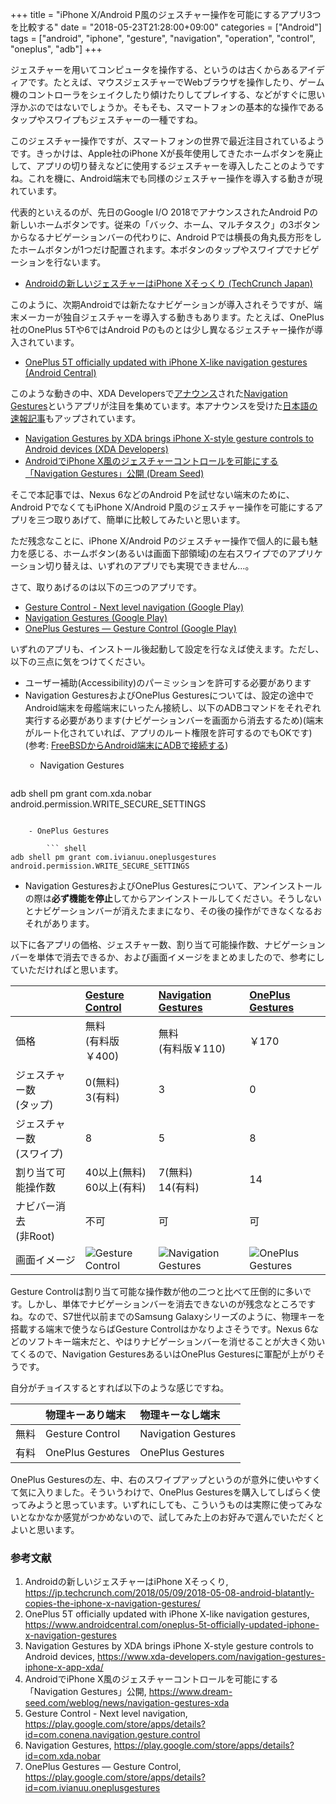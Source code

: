 +++
title = "iPhone X/Android P風のジェスチャー操作を可能にするアプリ3つを比較する"
date = "2018-05-23T21:28:00+09:00"
categories = ["Android"]
tags = ["android", "iphone", "gesture", "navigation", "operation", "control", "oneplus", "adb"]
+++

ジェスチャーを用いてコンピュータを操作する、というのは古くからあるアイディアです。たとえば、マウスジェスチャーでWebブラウザを操作したり、ゲーム機のコントローラをシェイクしたり傾けたりしてプレイする、などがすぐに思い浮かぶのではないでしょうか。そもそも、スマートフォンの基本的な操作であるタップやスワイプもジェスチャーの一種ですね。

このジェスチャー操作ですが、スマートフォンの世界で最近注目されているようです。きっかけは、Apple社のiPhone Xが長年使用してきたホームボタンを廃止して、アプリの切り替えなどに使用するジェスチャーを導入したことのようですね。これを機に、Android端末でも同様のジェスチャー操作を導入する動きが現れています。

代表的といえるのが、先日のGoogle I/O 2018でアナウンスされたAndroid Pの新しいホームボタンです。従来の「バック、ホーム、マルチタスク」の3ボタンからなるナビゲーションバーの代わりに、Android Pでは横長の角丸長方形をしたホームボタンが1つだけ配置されます。本ボタンのタップやスワイプでナビゲーションを行ないます。

- [Androidの新しいジェスチャーはiPhone Xそっくり (TechCrunch Japan)](https://jp.techcrunch.com/2018/05/09/2018-05-08-android-blatantly-copies-the-iphone-x-navigation-gestures/)

このように、次期Androidでは新たなナビゲーションが導入されそうですが、端末メーカーが独自ジェスチャーを導入する動きもあります。たとえば、OnePlus社のOnePlus 5Tや6ではAndroid Pのものとは少し異なるジェスチャー操作が導入されています。

- [OnePlus 5T officially updated with iPhone X-like navigation gestures (Android Central)](https://www.androidcentral.com/oneplus-5t-officially-updated-iphone-x-navigation-gestures)

このような動きの中、XDA Developersで[アナウンス](https://www.xda-developers.com/navigation-gestures-iphone-x-app-xda/)された[Navigation Gestures](https://play.google.com/store/apps/details?id=com.xda.nobar)というアプリが注目を集めています。本アナウンスを受けた[日本語の速報記事](https://www.dream-seed.com/weblog/news/navigation-gestures-xda)もアップされています。

- [Navigation Gestures by XDA brings iPhone X-style gesture controls to Android devices (XDA Developers)](https://www.xda-developers.com/navigation-gestures-iphone-x-app-xda/)
- [AndroidでiPhone X風のジェスチャーコントロールを可能にする「Navigation Gestures」公開 (Dream Seed)](https://www.dream-seed.com/weblog/news/navigation-gestures-xda)

そこで本記事では、Nexus 6などのAndroid Pを試せない端末のために、Android PでなくてもiPhone X/Android P風のジェスチャー操作を可能にするアプリを三つ取りあげて、簡単に比較してみたいと思います。

ただ残念なことに、iPhone X/Android Pのジェスチャー操作で個人的に最も魅力を感じる、ホームボタン(あるいは画面下部領域)の左右スワイプでのアプリケーション切り替えは、いずれのアプリでも実現できません…。

さて、取りあげるのは以下の三つのアプリです。

- [Gesture Control - Next level navigation (Google Play)](https://play.google.com/store/apps/details?id=com.conena.navigation.gesture.control)
- [Navigation Gestures (Google Play)](https://play.google.com/store/apps/details?id=com.xda.nobar)
- [OnePlus Gestures — Gesture Control (Google Play)](https://play.google.com/store/apps/details?id=com.ivianuu.oneplusgestures)

いずれのアプリも、インストール後起動して設定を行なえば使えます。ただし、以下の三点に気をつけてください。

- ユーザー補助(Accessibility)のパーミッションを許可する必要があります
- Navigation GesturesおよびOnePlus Gesturesについては、設定の途中でAndroid端末を母艦端末にいったん接続し、以下のADBコマンドをそれぞれ実行する必要があります(ナビゲーションバーを画面から消去するため)(端末がルート化されていれば、アプリのルート権限を許可するのでもOKです)  
(参考: [FreeBSDからAndroid端末にADBで接続する](/post/freebsd-android-adb/))
    - Navigation Gestures

        ``` shell
adb shell pm grant com.xda.nobar android.permission.WRITE_SECURE_SETTINGS
```

    - OnePlus Gestures

        ``` shell
adb shell pm grant com.ivianuu.oneplusgestures android.permission.WRITE_SECURE_SETTINGS
```
- Navigation GesturesおよびOnePlus Gesturesについて、アンインストールの際は**必ず機能を停止**してからアンインストールしてください。そうしないとナビゲーションバーが消えたままになり、その後の操作ができなくなるおそれがあります。

以下に各アプリの価格、ジェスチャー数、割り当て可能操作数、ナビゲーションバーを単体で消去できるか、および画面イメージをまとめましたので、参考にしていただければと思います。

||[Gesture Control](https://play.google.com/store/apps/details?id=com.conena.navigation.gesture.control)|[Navigation Gestures](https://play.google.com/store/apps/details?id=com.xda.nobar)|[OnePlus Gestures](https://play.google.com/store/apps/details?id=com.ivianuu.oneplusgestures)|
|:---|:---|:---|:---|
|価格|無料<br>(有料版￥400)|無料<br>(有料版￥110)|￥170|
|ジェスチャー数<br>(タップ)|0(無料)<br>3(有料)|3|0|
|ジェスチャー数<br>(スワイプ)|8|5|8|
|割り当て可能操作数|40以上(無料)<br>60以上(有料)|7(無料)<br>14(有料)|14|
|ナビバー消去<br>(非Root)|不可|可|可|
|画面イメージ|![Gesture Control](/img/android/android-gesture-control.png)|![Navigation Gestures](/img/android/android-navigation-gestures.png)|![OnePlus Gestures](/img/android/android-oneplus-gestures.png)|

Gesture Controlは割り当て可能な操作数が他の二つと比べて圧倒的に多いです。しかし、単体でナビゲーションバーを消去できないのが残念なところですね。なので、S7世代以前までのSamsung Galaxyシリーズのように、物理キーを搭載する端末で使うならばGesture Controlはかなりよさそうです。Nexus 6などのソフトキー端末だと、やはりナビゲーションバーを消せることが大きく効いてくるので、Navigation GesturesあるいはOnePlus Gesturesに軍配が上がりそうです。

自分がチョイスするとすれば以下のような感じですね。

||物理キーあり端末|物理キーなし端末|
|:---|:---|:---|
|無料|Gesture Control|Navigation Gestures|
|有料|OnePlus Gestures|OnePlus Gestures|

OnePlus Gesturesの左、中、右のスワイプアップというのが意外に使いやすくて気に入りました。そういうわけで、OnePlus Gesturesを購入してしばらく使ってみようと思っています。いずれにしても、こういうものは実際に使ってみないとなかなか感覚がつかめないので、試してみた上のお好みで選んでいただくとよいと思います。

### 参考文献
1. Androidの新しいジェスチャーはiPhone Xそっくり, https://jp.techcrunch.com/2018/05/09/2018-05-08-android-blatantly-copies-the-iphone-x-navigation-gestures/
1. OnePlus 5T officially updated with iPhone X-like navigation gestures, https://www.androidcentral.com/oneplus-5t-officially-updated-iphone-x-navigation-gestures
1. Navigation Gestures by XDA brings iPhone X-style gesture controls to Android devices, https://www.xda-developers.com/navigation-gestures-iphone-x-app-xda/
1. AndroidでiPhone X風のジェスチャーコントロールを可能にする「Navigation Gestures」公開, https://www.dream-seed.com/weblog/news/navigation-gestures-xda
1. Gesture Control - Next level navigation, https://play.google.com/store/apps/details?id=com.conena.navigation.gesture.control
1. Navigation Gestures, https://play.google.com/store/apps/details?id=com.xda.nobar
1. OnePlus Gestures — Gesture Control, https://play.google.com/store/apps/details?id=com.ivianuu.oneplusgestures
